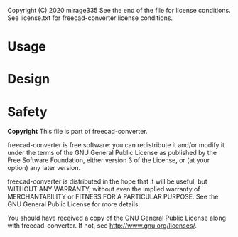 Copyright (C) 2020 mirage335
See the end of the file for license conditions.
See license.txt for freecad-converter license conditions.

# Usage


# Design


# Safety


__Copyright__
This file is part of freecad-converter.

freecad-converter is free software: you can redistribute it and/or modify
it under the terms of the GNU General Public License as published by
the Free Software Foundation, either version 3 of the License, or
(at your option) any later version.

freecad-converter is distributed in the hope that it will be useful,
but WITHOUT ANY WARRANTY; without even the implied warranty of
MERCHANTABILITY or FITNESS FOR A PARTICULAR PURPOSE.  See the
GNU General Public License for more details.

You should have received a copy of the GNU General Public License
along with freecad-converter.  If not, see <http://www.gnu.org/licenses/>.
